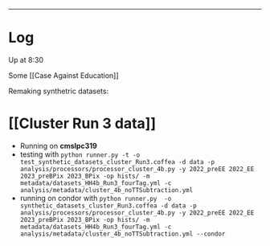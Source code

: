 
---

# Log

Up at 8:30 

Some [[Case Against Education]]


Remaking synthetric datasets:

# [[Cluster Run 3 data]]
- Running on **cmslpc319**
- testing with
	`python runner.py -t -o test_synthetic_datasets_cluster_Run3.coffea -d data -p analysis/processors/processor_cluster_4b.py -y 2022_preEE 2022_EE 2023_preBPix 2023_BPix -op hists/ -m metadata/datasets_HH4b_Run3_fourTag.yml -c analysis/metadata/cluster_4b_noTTSubtraction.yml`
- running on condor with 
	`python runner.py  -o synthetic_datasets_cluster_Run3.coffea -d data -p analysis/processors/processor_cluster_4b.py -y 2022_preEE 2022_EE 2023_preBPix 2023_BPix -op hists/ -m metadata/datasets_HH4b_Run3_fourTag.yml -c analysis/metadata/cluster_4b_noTTSubtraction.yml --condor`
